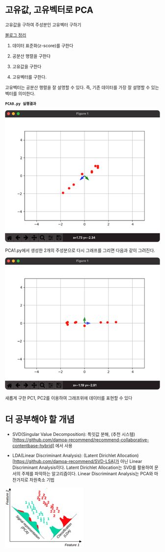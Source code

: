# 고유값, 고유벡터로 PCA 

고유값을 구하여 주성분인 고유벡터 구하기

[블로그 정리](https://blog.naver.com/pjt3591oo/222636875246)

1. 데이터 표준화(z-score)를 구한다

2. 공분산 행렬을 구한다

3. 고유값을 구한다

4. 고유벡터를 구한다.

고유벡터는 공분산 행렬을 잘 설명할 수 있다. 즉, 기존 데이터를 가장 잘 설명할 수 있는 벡터를 의미한다.

**`PCA0.py 실행결과`**

![](./resource/eigen_vector.png)

PCA1.py에서 생성한 2개의 주성분으로 다시 그래프를 그리면 다음과 같이 그려진다.

![](./resource/eigen_vector_change.png)

새롭게 구한 PC1, PC2를 이용하여 그래프위에 데이터를 표현할 수 있다

# 더 공부해야 할 개념 

* SVD(Singular Value Decomposition): 특잇값 분해, (추천 시스템)[https://github.com/damoa-recommend/recommend-collaborative-contentbase-hybrid] 에서 사용

* LDA(Linear Discriminant Analysis): (Latent Dirichlet Allocation)[https://github.com/damoa-recommend/SVD-LSA]가 아닌 Linear Discriminant Analysis이다. Latent Dirichlet Allocation는 SVD를 활용하여 문서의 주제를 파악하는 알고리즘이다. Linear Discriminant Analysis는 PCA와 마찬가지로 차원축소 기법

![](./resource/PCA_LDA.png)
